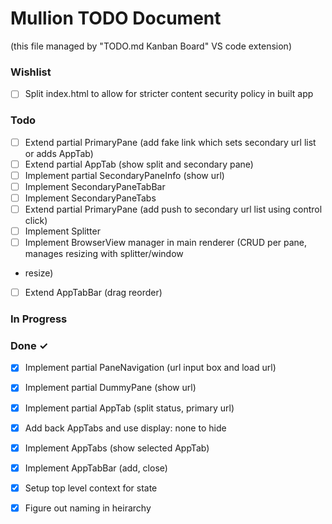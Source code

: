 # Mullion TODO Document

(this file managed by "TODO.md Kanban Board" VS code extension)

### Wishlist

- [ ] Split index.html to allow for stricter content security policy in built app  

### Todo

- [ ] Extend partial PrimaryPane (add fake link which sets secondary url list or adds AppTab)  
- [ ] Extend partial AppTab (show split and secondary pane)  
- [ ] Implement partial SecondaryPaneInfo (show url)  
- [ ] Implement SecondaryPaneTabBar  
- [ ] Implement SecondaryPaneTabs  
- [ ] Extend partial PrimaryPane (add push to secondary url list using control click)  
- [ ] Implement Splitter  
- [ ] Implement BrowserView manager in main renderer (CRUD per pane, manages resizing with splitter/window  
- resize)  
- [ ] Extend AppTabBar (drag reorder)  

### In Progress


### Done ✓

- [x] Implement partial PaneNavigation (url input box and load url)  
- [x] Implement partial DummyPane (show url)  
- [x] Implement partial AppTab (split status, primary url)  
- [x] Add back AppTabs and use display: none to hide  
- [x] Implement AppTabs (show selected AppTab)  
- [x] Implement AppTabBar (add, close)  
- [x] Setup top level context for state  
- [x] Figure out naming in heirarchy  

